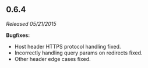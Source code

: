## 0.6.4

_Released 05/21/2015_

**Bugfixes:**

- Host header HTTPS protocol handling fixed.
- Incorrectly handling query params on redirects fixed.
- Other header edge cases fixed.
